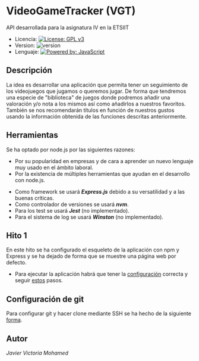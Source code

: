 # VideoGameTracker (VGT)
API desarrollada para la asignatura IV en la ETSIIT

* Licencia: [![License: GPL v3](https://img.shields.io/badge/License-GPLv3-blue.svg)](https://www.gnu.org/licenses/gpl-3.0)
* Version: ![version](https://img.shields.io/badge/version-0.1.1-red)
* Lenguaje: [![Powered by: JavaScript](https://img.shields.io/badge/powered%20by-javascript-yellow)](https://www.javascript.com)

## Descripción
La idea es desarrollar una aplicación que permita tener un seguimiento de los videojuegos que jugamos o queremos jugar. De forma que tendremos una especie de "biblioteca" de juegos donde podremos añadir una valoración y/o nota a los mismos así como añadirlos a nuestros favoritos.
También se nos recomendarán títulos en función de nuestros gustos usando la información obtenida de las funciones descritas anteriormente.

## Herramientas
Se ha optado por node.js por las siguientes razones:
- Por su popularidad en empresas y de cara a aprender un nuevo lenguaje muy usado en el ámbito laboral.
- Por la existencia de múltiples herramientas que ayudan en el desarrollo con node.js.

* Como framework se usará ***Express.js*** debido a su versatilidad y a las buenas críticas.
* Como controlador de versiones se usará ***nvm***.
* Para los test se usará ***Jest*** (no implementado).
* Para el sistema de log se usará ***Winston*** (no implementado).

## Hito 1

En este hito se ha configurado el esqueleto de la aplicación con npm y Express y se ha dejado de forma que se muestre una página web por defecto.
* Para ejecutar la aplicación habrá que tener la [configuración](docs/configuracion.md) correcta y seguir [estos](docs/pasos-para-ejecucion.md) pasos.


## Configuración de git
Para configurar git y hacer clone mediante SSH se ha hecho de la siguiente [forma](docs/ssh.md).

## Autor

*Javier Victoria Mohamed*

